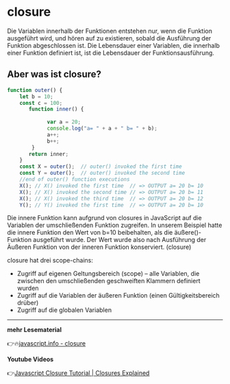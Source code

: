 # closure

Die Variablen innerhalb der Funktionen entstehen nur, wenn die Funktion ausgeführt wird, und hören auf zu existieren, sobald die Ausführung der Funktion abgeschlossen ist. Die Lebensdauer einer Variablen, die innerhalb einer Funktion definiert ist, ist die Lebensdauer der Funktionsausführung.

## **Aber was ist closure?**


```javascript
function outer() {
    let b = 10;
    const c = 100;
       function inner() {
            
             var a = 20; 
             console.log("a= " + a + " b= " + b);
             a++;
             b++;
        }
       return inner;
    }
    const X = outer();  // outer() invoked the first time
    const Y = outer();  // outer() invoked the second time
    //end of outer() function executions
    X(); // X() invoked the first time  // => OUTPUT a= 20 b= 10
    X(); // X() invoked the second time // => OUTPUT a= 20 b= 11
    X(); // X() invoked the third time  // => OUTPUT a= 20 b= 12
    Y(); // Y() invoked the first time  // => OUTPUT a= 20 b= 10
```

Die innere Funktion kann aufgrund von closures in JavaScript auf die Variablen der umschließenden Funktion zugreifen.
In unserem Beispiel hatte die innere Funktion den Wert von b=10 beibehalten, als die äußere()-Funktion ausgeführt wurde. Der Wert wurde also nach Ausführung der Äußeren Funktion von der inneren Funktion konserviert. (closure)

closure hat drei scope-chains:

- Zugriff auf eigenen Geltungsbereich (scope) – alle Variablen, die zwischen den umschließenden geschweiften Klammern definiert wurden
- Zugriff auf die Variablen der äußeren Funktion (einen Gültigkeitsbereich drüber)
- Zugriff auf die globalen Variablen




---
**mehr Lesematerial**

:point_right::fire:[javascript.info - closure](https://javascript.info/closure)

**Youtube Videos**

:point_right:[Javascript Closure Tutorial | Closures Explained](https://www.youtube.com/watch?v=1S8SBDhA7HA)
